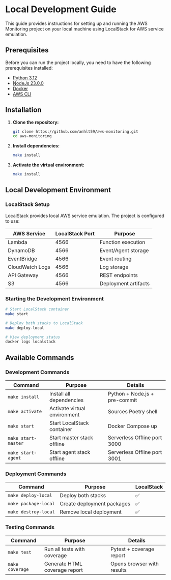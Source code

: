 # Local Development Guide

This guide provides instructions for setting up and running the AWS Monitoring project on your local machine using
LocalStack for AWS service emulation.

## Prerequisites

Before you can run the project locally, you need to have the following prerequisites installed:

- [Python 3.12](https://www.python.org/downloads/)
- [NodeJs 23.0.0](https://nodejs.org/en/download/)
- [Docker](https://docs.docker.com/engine/install/)
- [AWS CLI](https://docs.aws.amazon.com/cli/latest/userguide/getting-started-install.html)

## Installation

1. **Clone the repository:**
    ```bash
    git clone https://github.com/anhlt59/aws-monitoring.git
    cd aws-monitoring
    ```
2. **Install dependencies:**
    ```bash
    make install
    ```
3. **Activate the virtual environment:**
    ```bash
    make install
    ```

## Local Development Environment

### LocalStack Setup

LocalStack provides local AWS service emulation. The project is configured to use:

| AWS Service     | LocalStack Port | Purpose              |
|-----------------|-----------------|----------------------|
| Lambda          | 4566            | Function execution   |
| DynamoDB        | 4566            | Event/Agent storage  |
| EventBridge     | 4566            | Event routing        |
| CloudWatch Logs | 4566            | Log storage          |
| API Gateway     | 4566            | REST endpoints       |
| S3              | 4566            | Deployment artifacts |

### Starting the Development Environment

```bash
# Start LocalStack container
make start

# Deploy both stacks to LocalStack
make deploy-local

# View deployment status
docker logs localstack
```

## Available Commands

### Development Commands

| Command             | Purpose                      | Details                       |
|---------------------|------------------------------|-------------------------------|
| `make install`      | Install all dependencies     | Python + Node.js + pre-commit |
| `make activate`     | Activate virtual environment | Sources Poetry shell          |
| `make start`        | Start LocalStack container   | Docker Compose up             |
| `make start-master` | Start master stack offline   | Serverless Offline port 3000  |
| `make start-agent`  | Start agent stack offline    | Serverless Offline port 3001  |

### Deployment Commands

| Command              | Purpose                    | LocalStack |
|----------------------|----------------------------|------------|
| `make deploy-local`  | Deploy both stacks         | ✅          |
| `make package-local` | Create deployment packages | ✅          |
| `make destroy-local` | Remove local deployment    | ✅          |

### Testing Commands

| Command         | Purpose                       | Details                    |
|-----------------|-------------------------------|----------------------------|
| `make test`     | Run all tests with coverage   | Pytest + coverage report   |
| `make coverage` | Generate HTML coverage report | Opens browser with results |
